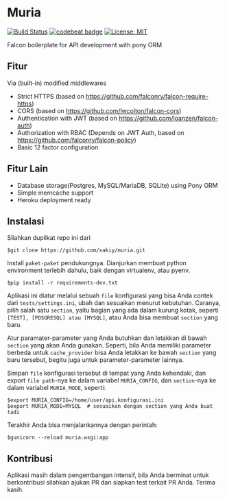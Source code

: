 Muria
=====

[![Build Status](https://travis-ci.com/xakiy/muria.svg?branch=master)](https://travis-ci.org/xakiy/muria) [![codebeat badge](https://codebeat.co/badges/d67c212f-c32c-4498-b0d8-252fb1edd26c)](https://codebeat.co/projects/github-com-xakiy-muria-develop) [![License: MIT](https://img.shields.io/badge/License-MIT-yellow.svg)](https://opensource.org/licenses/MIT)

Falcon boilerplate for API development with pony ORM

Fitur
-----
Via (built-in) modified middlewares
* Strict HTTPS (based on https://github.com/falconry/falcon-require-https)
* CORS (based on https://github.com/lwcolton/falcon-cors)
* Authentication with JWT (based on https://github.com/loanzen/falcon-auth)
* Authorization with RBAC (Depends on JWT Auth, based on https://github.com/falconry/falcon-policy)
* Basic 12 factor configuration

Fitur Lain
----------
* Database storage(Postgres, MySQL/MariaDB, SQLite) using Pony ORM
* Simple memcache support
* Heroku deployment ready

Instalasi
---------
Silahkan duplikat repo ini dari
```
$git clone https://github.com/xakiy/muria.git
```

Install `paket-paket` pendukungnya.
Dianjurkan membuat python environment terlebih dahulu, baik dengan virtualenv,
atau pyenv.
```
$pip install -r requirements-dev.txt
```

Aplikasi ini diatur melalui sebuah `file` konfigurasi yang bisa Anda contek dari
`tests/settings.ini`, ubah dan sesuaikan menurut kebutuhan. Caranya, pilih salah
satu `section`, yaitu bagian yang ada dalam kurung kotak, seperti `[TEST],
[POSGRESQL] atau [MYSQL]`, atau Anda bisa membuat `section` yang baru.

Atur paramater-parameter yang Anda butuhkan dan letakkan di bawah `section` yang
akan Anda gunakan. Seperti, bila Anda memiliki parameter berbeda untuk
`cache_provider` bisa Anda letakkan ke bawah `section` yang baru tersebut,
begitu juga untuk parameter-parameter lainnya.

Simpan `file` konfigurasi tersebut di tempat yang Anda kehendaki,
dan export `file path`-nya ke dalam variabel `MURIA_CONFIG`,
dan `section`-nya ke dalam variabel `MURIA_MODE`, seperti:
```
$export MURIA_CONFIG=/home/user/api.konfigurasi.ini
$export MURIA_MODE=MYSQL  # sesuaikan dengan section yang Anda buat tadi
```

Terakhir Anda bisa menjalankannya dengan perintah:
```
$gunicorn --reload muria.wsgi:app
```

Kontribusi
----------
Aplikasi masih dalam pengembangan intensif, bila Anda berminat untuk
berkontribusi silahkan ajukan PR dan siapkan test terkait PR Anda.
Terima kasih.


